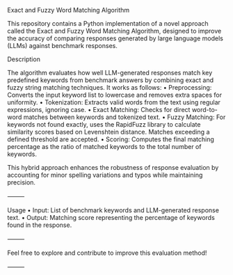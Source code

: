 Exact and Fuzzy Word Matching Algorithm

This repository contains a Python implementation of a novel approach called the Exact and Fuzzy Word Matching Algorithm, designed to improve the accuracy of comparing responses generated by large language models (LLMs) against benchmark responses.

Description

The algorithm evaluates how well LLM-generated responses match key predefined keywords from benchmark answers by combining exact and fuzzy string matching techniques. It works as follows:
	•	Preprocessing: Converts the input keyword list to lowercase and removes extra spaces for uniformity.
	•	Tokenization: Extracts valid words from the text using regular expressions, ignoring case.
	•	Exact Matching: Checks for direct word-to-word matches between keywords and tokenized text.
	•	Fuzzy Matching: For keywords not found exactly, uses the RapidFuzz library to calculate similarity scores based on Levenshtein distance. Matches exceeding a defined threshold are accepted.
	•	Scoring: Computes the final matching percentage as the ratio of matched keywords to the total number of keywords.

This hybrid approach enhances the robustness of response evaluation by accounting for minor spelling variations and typos while maintaining precision.

⸻

Usage
	•	Input: List of benchmark keywords and LLM-generated response text.
	•	Output: Matching score representing the percentage of keywords found in the response.

⸻

Feel free to explore and contribute to improve this evaluation method!

⸻

